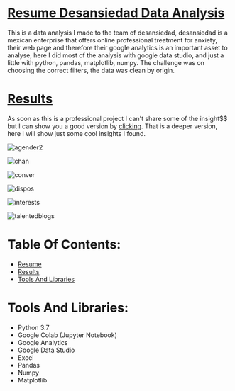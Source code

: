 # [Resume Desansiedad Data Analysis](#Table-Of-Contents)
This is a data analysis I made to the team of desansiedad, desansiedad is a mexican enterprise that offers online professional treatment for anxiety, their web page and therefore their google analytics is an important asset to analyse, here I did most of the analysis with google data studio, and just a little with python, pandas, matplotlib, numpy. The challenge was on choosing the correct filters, the data was clean by origin.

# [Results](#Table-Of-Contents)
As soon as this is a professional project I can't share some of the insight$$ but I can show you a good version by [clicking](https://datastudio.google.com/reporting/61f04c52-93e3-4ec5-969a-719304c32849/page/cyT9B). That is a deeper version, here I will show just some cool insights I found.

![agender2](https://user-images.githubusercontent.com/58957744/116299730-b11cfd00-a763-11eb-88ba-c638bab6b055.png)

![chan](https://user-images.githubusercontent.com/58957744/116299507-67ccad80-a763-11eb-88ab-f01310c06986.png)

![conver](https://user-images.githubusercontent.com/58957744/116299902-dc075100-a763-11eb-92af-6cf2bbeeb072.png)

![dispos](https://user-images.githubusercontent.com/58957744/116299509-68654400-a763-11eb-93d9-3a2ade076156.png)

![interests](https://user-images.githubusercontent.com/58957744/116299510-68fdda80-a763-11eb-9c35-fef67827d5ca.png)

![talentedblogs](https://user-images.githubusercontent.com/58957744/116299512-68fdda80-a763-11eb-88c2-c920ba94153f.png)


# Table Of Contents:
* [Resume](#Resume-Desansiedad-Data-Analysis)
* [Results](#Results)
* [Tools And Libraries](#Tools-And-Libraries)



# Tools And Libraries:
* Python 3.7
* Google Colab (Jupyter Notebook)
* Google Analytics
* Google Data Studio
* Excel
* Pandas
* Numpy
* Matplotlib
